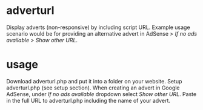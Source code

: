 # adverturl

Display adverts (non-responsive) by including script URL. Example usage scenario would be for providing an alternative advert in AdSense > *If no ads available > Show other URL*.

# usage

Download adverturl.php and put it into a folder on your website. Setup adverturl.php (see setup section). When creating an advert in Google AdSense, under *If no ads available* dropdown select *Show other URL*. Paste in the full URL to adverturl.php including the name of your advert.
